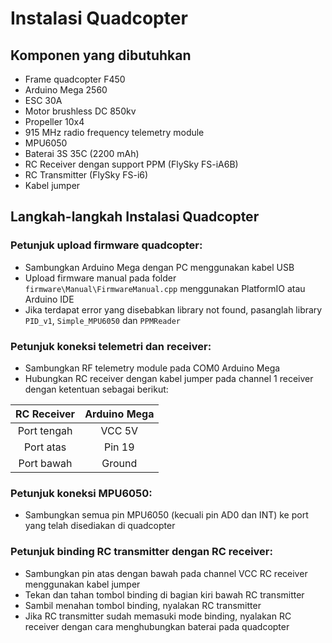 # Instalasi Quadcopter

## Komponen yang dibutuhkan
- Frame quadcopter F450
- Arduino Mega 2560
- ESC 30A
- Motor brushless DC 850kv
- Propeller 10x4
- 915 MHz radio frequency telemetry module
- MPU6050
- Baterai 3S 35C (2200 mAh)
- RC Receiver dengan support PPM (FlySky FS-iA6B)
- RC Transmitter (FlySky FS-i6)
- Kabel jumper

## Langkah-langkah Instalasi Quadcopter
### Petunjuk upload firmware quadcopter:
- Sambungkan Arduino Mega dengan PC menggunakan kabel USB
- Upload firmware manual pada folder `firmware\Manual\FirmwareManual.cpp` menggunakan PlatformIO atau Arduino IDE
- Jika terdapat error yang disebabkan library not found, pasanglah library `PID_v1`, `Simple_MPU6050` dan `PPMReader`

### Petunjuk koneksi telemetri dan receiver:
- Sambungkan RF telemetry module pada COM0 Arduino Mega
- Hubungkan RC receiver dengan kabel jumper pada channel 1 receiver dengan ketentuan sebagai berikut:

|RC Receiver    |Arduino Mega   |
|:-------------:|:-------------:|
|Port tengah    |VCC 5V         |
|Port atas      |Pin 19         |
|Port bawah     |Ground         |

### Petunjuk koneksi MPU6050:
- Sambungkan semua pin MPU6050 (kecuali pin AD0 dan INT) ke port yang telah disediakan di quadcopter

### Petunjuk binding RC transmitter dengan RC receiver:
- Sambungkan pin atas dengan bawah pada channel VCC RC receiver menggunakan kabel jumper
- Tekan dan tahan tombol binding di bagian kiri bawah RC transmitter
- Sambil menahan tombol binding, nyalakan RC transmitter
- Jika RC transmitter sudah memasuki mode binding, nyalakan RC receiver dengan cara menghubungkan baterai pada quadcopter
